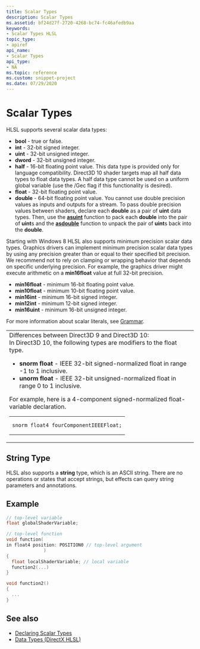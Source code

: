 ```yaml
---
title: Scalar Types
description: Scalar Types
ms.assetid: bf24d27f-2720-4268-bc74-fc46afedb9aa
keywords:
- Scalar Types HLSL
topic_type:
- apiref
api_name:
- Scalar Types
api_type:
- NA
ms.topic: reference
ms.custom: snippet-project
ms.date: 07/29/2020
---
```


# Scalar Types


HLSL supports several scalar data types:

-   **bool** - true or false.
-   **int** - 32-bit signed integer.
-   **uint** - 32-bit unsigned integer.
-   **dword** - 32-bit unsigned integer.
-   **half** - 16-bit floating point value. This data type is provided only for language compatibility. Direct3D 10 shader targets map all half data types to float data types. A half data type cannot be used on a uniform global variable (use the /Gec flag if this functionality is desired).
-   **float** - 32-bit floating point value.
-   **double** - 64-bit floating point value. You cannot use double precision values as inputs and outputs for a stream. To pass double precision values between shaders, declare each **double** as a pair of **uint** data types. Then, use the [**asuint**](asuint.md) function to pack each **double** into the pair of **uint**s and the [**asdouble**](asdouble.md) function to unpack the pair of **uint**s back into the **double**.

Starting with Windows 8 HLSL also supports minimum precision scalar data types. Graphics drivers can implement minimum precision scalar data types by using any precision greater than or equal to their specified bit precision. We recommend not to rely on clamping or wrapping behavior that depends on specific underlying precision. For example, the graphics driver might execute arithmetic on a **min16float** value at full 32-bit precision.

-   **min16float** - minimum 16-bit floating point value.
-   **min10float** - minimum 10-bit floating point value.
-   **min16int** - minimum 16-bit signed integer.
-   **min12int** - minimum 12-bit signed integer.
-   **min16uint** - minimum 16-bit unsigned integer.

For more information about scalar literals, see [Grammar](dx-graphics-hlsl-appendix-grammar.md).



<table>
<colgroup>
<col style="width: 100%" />
</colgroup>
<tbody>
<tr class="odd">
<td>Differences between Direct3D 9 and Direct3D 10:<br/> In Direct3D 10, the following types are modifiers to the float type.<br/>
<ul>
<li><strong>snorm float</strong> - IEEE 32-bit signed-normalized float in range -1 to 1 inclusive.</li>
<li><strong>unorm float</strong> - IEEE 32-bit unsigned-normalized float in range 0 to 1 inclusive.</li>
</ul>
For example, here is a 4-component signed-normalized float-variable declaration.<br/> <span data-codelanguage=""></span>
<table>
<colgroup>
<col style="width: 100%" />
</colgroup>
<tbody>
<tr class="odd">
<td><pre><code>snorm float4 fourComponentIEEEFloat;</code></pre></td>
</tr>
</tbody>
</table>
</td>
</tr>
</tbody>
</table>



 

## String Type

HLSL also supports a **string** type, which is an ASCII string. There are no operations or states that accept strings, but effects can query string parameters and annotations.

## Example

```c
// top-level variable
float globalShaderVariable; 

// top-level function
void function(
in float4 position: POSITION0 // top-level argument
              )
{
  float localShaderVariable; // local variable
  function2(...)
}

void function2()
{
  ...
}
```

## See also



* [Declaring Scalar Types](./dx-graphics-hlsl-writing-shaders-9.md#declaring-shader-variables)
* [Data Types (DirectX HLSL)](dx-graphics-hlsl-data-types.md)